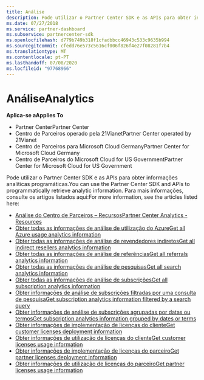 ```yaml
---
title: Análise
description: Pode utilizar o Partner Center SDK e as APIs para obter informações analíticas programáticas. Para mais informações, consulte os artigos listados aqui.
ms.date: 07/27/2018
ms.service: partner-dashboard
ms.subservice: partnercenter-sdk
ms.openlocfilehash: d779b749b318f1cfadbbcc46943c533c9635b994
ms.sourcegitcommit: cfedd76e573c5616cf006f826f4e27f08281f7b4
ms.translationtype: MT
ms.contentlocale: pt-PT
ms.lasthandoff: 07/08/2020
ms.locfileid: "97768966"
---
```

# <a name="analytics"></a><span data-ttu-id="eb8e8-104">Análise</span><span class="sxs-lookup"><span data-stu-id="eb8e8-104">Analytics</span></span>

<span data-ttu-id="eb8e8-105">**Aplica-se a**</span><span class="sxs-lookup"><span data-stu-id="eb8e8-105">**Applies To**</span></span>

- <span data-ttu-id="eb8e8-106">Partner Center</span><span class="sxs-lookup"><span data-stu-id="eb8e8-106">Partner Center</span></span>
- <span data-ttu-id="eb8e8-107">Centro de Parceiros operado pela 21Vianet</span><span class="sxs-lookup"><span data-stu-id="eb8e8-107">Partner Center operated by 21Vianet</span></span>
- <span data-ttu-id="eb8e8-108">Centro de Parceiros para Microsoft Cloud Germany</span><span class="sxs-lookup"><span data-stu-id="eb8e8-108">Partner Center for Microsoft Cloud Germany</span></span>
- <span data-ttu-id="eb8e8-109">Centro de Parceiros do Microsoft Cloud for US Government</span><span class="sxs-lookup"><span data-stu-id="eb8e8-109">Partner Center for Microsoft Cloud for US Government</span></span>

<span data-ttu-id="eb8e8-110">Pode utilizar o Partner Center SDK e as APIs para obter informações analíticas programáticas.</span><span class="sxs-lookup"><span data-stu-id="eb8e8-110">You can use the Partner Center SDK and APIs to programmatically retrieve analytic information.</span></span> <span data-ttu-id="eb8e8-111">Para mais informações, consulte os artigos listados aqui:</span><span class="sxs-lookup"><span data-stu-id="eb8e8-111">For more information, see the articles listed here:</span></span>

- [<span data-ttu-id="eb8e8-112">Análise do Centro de Parceiros – Recursos</span><span class="sxs-lookup"><span data-stu-id="eb8e8-112">Partner Center Analytics - Resources</span></span>](partner-center-analytics-resources.md)
- [<span data-ttu-id="eb8e8-113">Obter todas as informações de análise de utilização do Azure</span><span class="sxs-lookup"><span data-stu-id="eb8e8-113">Get all Azure usage analytics information</span></span>](get-all-azure-usage-analytics.md)
- [<span data-ttu-id="eb8e8-114">Obter todas as informações de análise de revendedores indiretos</span><span class="sxs-lookup"><span data-stu-id="eb8e8-114">Get all indirect resellers analytics information</span></span>](get-all-indirect-resellers-analytics.md)
- [<span data-ttu-id="eb8e8-115">Obter todas as informações de análise de referências</span><span class="sxs-lookup"><span data-stu-id="eb8e8-115">Get all referrals analytics information</span></span>](get-all-referrals-analytics.md)
- [<span data-ttu-id="eb8e8-116">Obter todas as informações de análise de pesquisas</span><span class="sxs-lookup"><span data-stu-id="eb8e8-116">Get all search analytics information</span></span>](get-all-search-analytics.md)
- [<span data-ttu-id="eb8e8-117">Obter todas as informações de análise de subscrições</span><span class="sxs-lookup"><span data-stu-id="eb8e8-117">Get all subscription analytics information</span></span>](get-all-subscription-analytics.md)
- [<span data-ttu-id="eb8e8-118">Obter informações de análise de subscrições filtradas por uma consulta de pesquisa</span><span class="sxs-lookup"><span data-stu-id="eb8e8-118">Get subscription analytics information filtered by a search query</span></span>](get-subscription-analytics-by-search-query.md)
- [<span data-ttu-id="eb8e8-119">Obter informações de análise de subscrições agrupadas por datas ou termos</span><span class="sxs-lookup"><span data-stu-id="eb8e8-119">Get subscription analytics information grouped by dates or terms</span></span>](get-subscription-analytics-grouped-by-dates-or-terms.md)
- [<span data-ttu-id="eb8e8-120">Obter informações de implementação de licenças do cliente</span><span class="sxs-lookup"><span data-stu-id="eb8e8-120">Get customer licenses deployment information</span></span>](get-customer-licenses-deployment-information.md)
- [<span data-ttu-id="eb8e8-121">Obter informações de utilização de licenças do cliente</span><span class="sxs-lookup"><span data-stu-id="eb8e8-121">Get customer licenses usage information</span></span>](get-customer-licenses-usage-information.md)
- [<span data-ttu-id="eb8e8-122">Obter informações de implementação de licenças do parceiro</span><span class="sxs-lookup"><span data-stu-id="eb8e8-122">Get partner licenses deployment information</span></span>](get-partner-licenses-deployment-information.md)
- [<span data-ttu-id="eb8e8-123">Obter informações de utilização de licenças do parceiro</span><span class="sxs-lookup"><span data-stu-id="eb8e8-123">Get partner licenses usage information</span></span>](get-partner-licenses-usage-information.md)
